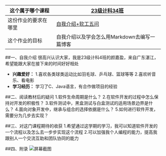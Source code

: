 | 这个属于哪个课程     | [23级计科34班](https://edu.cnblogs.com/campus/gdgy/Class34Grade23ComputerScience/)     |
| ---- | ---- | 
| 这份作业的要求在哪里     | [自我介绍+软工五问](https://edu.cnblogs.com/campus/gdgy/Class34Grade23ComputerScience/homework/13478)     |
| 这个作业的目标     |自我介绍以及学会怎么用Markdown去编写一篇博客      |

##一、自我介绍
很高兴认识大家，我是23级计科4班的颜嘉盈，来自广东湛江，希望能跟大家在接下来的时间好好相处

- **兴趣爱好：**
1.喜欢各类球类运动比如羽毛球、乒乓球、篮球等等
2.喜欢听音乐、看电影
- **学习经历：** 学习了C、Java语言，有合作做项目的经验

##二、阅读教材后的疑问
1.软件生命周期是什么？
2.在软件开发的过程中怎么保持对开发的积极性？
3.软件测试中，黑盒测试与白盒测试的适用场景边界是什么？
4.面向对象开发中，继承与组合的选择依据是什么？
5.如何进行软件开发，需要分为几步去实现？

##三、对这门课程期待的收获
1.希望通过这学期的学习，我可以知道软件开发的一个流程以及怎么去一步步实现这个流程
2.可以加强我个人编程的能力，提高我跟别人一个交流互助和团队协同的能力

##四、附录
![屏幕截图](https://img2024.cnblogs.com/blog/3698621/202509/3698621-20250907152816017-170739113.png)
